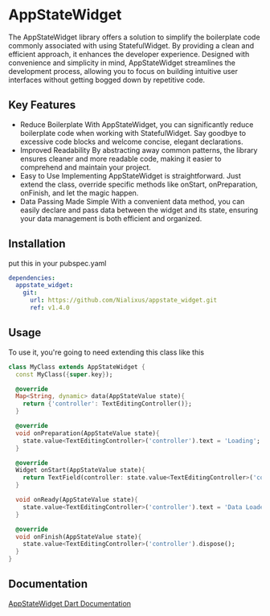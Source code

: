 # AppStateWidget
The AppStateWidget library offers a solution to simplify the boilerplate code commonly associated with using StatefulWidget. By providing a clean and efficient approach, it enhances the developer experience. Designed with convenience and simplicity in mind, AppStateWidget streamlines the development process, allowing you to focus on building intuitive user interfaces without getting bogged down by repetitive code.

## Key Features
* Reduce Boilerplate
  With AppStateWidget, you can significantly reduce boilerplate code when working with StatefulWidget. Say goodbye to excessive code blocks and welcome concise, elegant declarations.
* Improved Readability
  By abstracting away common patterns, the library ensures cleaner and more readable code, making it easier to comprehend and maintain your project.
* Easy to Use
  Implementing AppStateWidget is straightforward. Just extend the class, override specific methods like onStart, onPreparation, onFinish, and let the magic happen.
* Data Passing Made Simple
  With a convenient data method, you can easily declare and pass data between the widget and its state, ensuring your data management is both efficient and organized.

## Installation
put this in your pubspec.yaml
```yaml
dependencies:
  appstate_widget:
    git:
      url: https://github.com/Nialixus/appstate_widget.git
      ref: v1.4.0
```

## Usage
To use it, you're going to need extending this class like this

```dart
class MyClass extends AppStateWidget {
  const MyClass({super.key});

  @override
  Map<String, dynamic> data(AppStateValue state){
    return {'controller': TextEditingController()};
  }

  @override
  void onPreparation(AppStateValue state){
    state.value<TextEditingController>('controller').text = 'Loading';
  }

  @override
  Widget onStart(AppStateValue state){
    return TextField(controller: state.value<TextEditingController>('controller'));
  }

  void onReady(AppStateValue state){
    state.value<TextEditingController>('controller').text = 'Data Loaded';
  }

  @override
  void onFinish(AppStateValue state){
    state.value<TextEditingController>('controller').dispose();
  }
}
```

## Documentation
[AppStateWidget Dart Documentation](https://raw.githack.com/Nialixus/Appstate-Widget/main/doc/api/index.html "AppStateWidget Documentation")